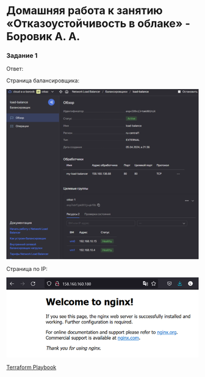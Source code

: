 # Домашняя работа к занятию «Отказоустойчивость в облаке» - Боровик А. А.

### Задание 1

Ответ:

Страница балансировщика:

![Страница балансировщика](https://github.com/Lex-Chaos/otkaz-hw/blob/main/img/Task1_balancer.png)

Страница по IP:

![Страница IP](https://github.com/Lex-Chaos/otkaz-hw/blob/main/img/Task1_page.png)

[Terraform Playbook](https://github.com/Lex-Chaos/otkaz-hw/blob/main/files/main.tf)
